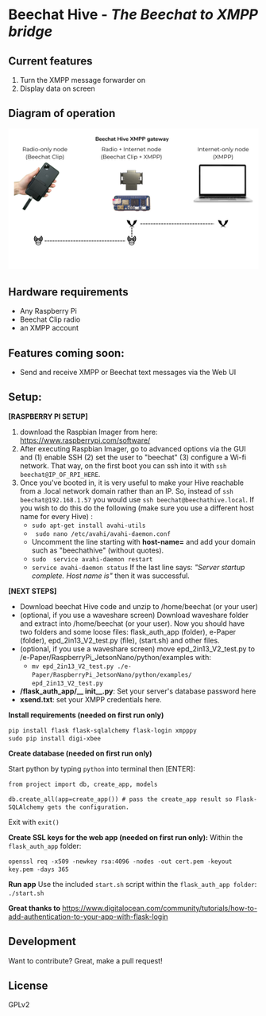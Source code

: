 # Beechat Hive -  _The Beechat to XMPP bridge_

## Current features
1. Turn the XMPP message forwarder on
2. Display data on screen

## Diagram of operation
[![img](https://raw.githubusercontent.com/BeechatNetworkSystemsLtd/BeechatHive/main/diagram.png)]()

## Hardware requirements
- Any Raspberry Pi
- Beechat Clip radio
- an XMPP account

## Features coming soon:
* Send and receive XMPP or Beechat text messages via the Web UI
    
## Setup: ##


**[RASPBERRY PI SETUP]** 
1. download the Raspbian Imager from here: https://www.raspberrypi.com/software/
2. After executing Raspbian Imager, go to advanced options via the GUI and 
    (1) enable SSH 
    (2) set the user to "beechat" 
    (3) configure a Wi-fi network. That way, on the first boot you can ssh into it with ```ssh beechat@IP_OF_RPI_HERE```. 
3. Once you've booted in, it is very useful to make your Hive reachable from a .local network domain rather than an IP. So, instead of ```ssh beechat@192.168.1.57``` you would use ```ssh beechat@beechathive.local```. If you wish to do this do the following (make sure you use a different host name for every Hive) :
    *  ``` sudo apt-get install avahi-utils ```
    *  ``` sudo nano /etc/avahi/avahi-daemon.conf```
    *  Uncomment the line starting with **host-name=** and add your domain such as "beechathive" (without quotes).
    *  ```sudo  service avahi-daemon restart```
    *  ```service avahi-daemon status``` If the last line says: _"Server startup complete. Host name is"_ then it was successful.


**[NEXT STEPS]**
- Download beechat Hive code and unzip to /home/beechat (or your user)
- (optional, if you use a waveshare screen) Download waveshare folder and extract into /home/beechat (or your user). Now you should have two folders and some loose files: flask_auth_app (folder), e-Paper (folder), epd_2in13_V2_test.py (file), (start.sh) and other files.
- (optional, if you use a waveshare screen) move epd_2in13_V2_test.py to /e-Paper/RaspberryPi_JetsonNano/python/examples with:
    -  ```mv epd_2in13_V2_test.py ./e-Paper/RaspberryPi_JetsonNano/python/examples/ epd_2in13_V2_test.py```
-   **/flask_auth_app/__ init__.py**: Set your server's database password here
-   **xsend.txt**: set your XMPP credentials here.

**Install requirements (needed on first run only)**
```
pip install flask flask-sqlalchemy flask-login xmpppy
sudo pip install digi-xbee
```

**Create database (needed on first run only)**

Start python by typing ```python``` into terminal then [ENTER]:

```
from project import db, create_app, models
```
```
db.create_all(app=create_app()) # pass the create_app result so Flask-SQLAlchemy gets the configuration.
```

Exit with ```exit()```




**Create SSL keys for the web app (needed on first run only):**
Within the ```flask_auth_app``` folder: 
```
openssl req -x509 -newkey rsa:4096 -nodes -out cert.pem -keyout key.pem -days 365
```

**Run app**
Use the included ```start.sh``` script within the ```flask_auth_app folder```:
``` ./start.sh```


**Great thanks to**
https://www.digitalocean.com/community/tutorials/how-to-add-authentication-to-your-app-with-flask-login

## Development

Want to contribute? Great, make a pull request!

## License

GPLv2
